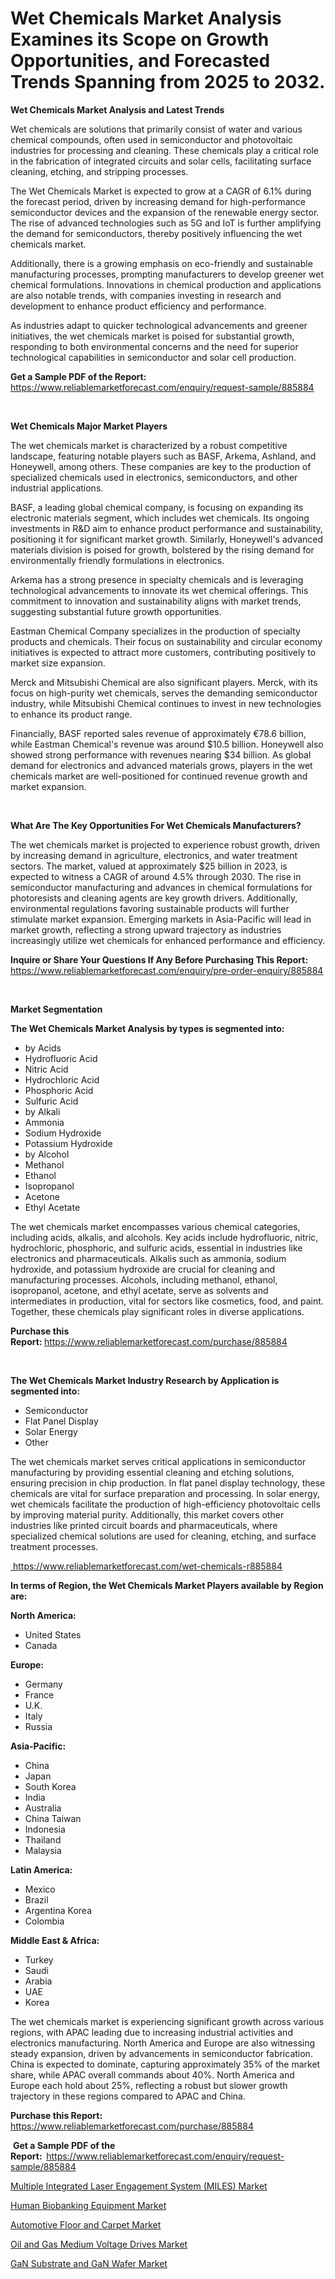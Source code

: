 <p><h1>Wet Chemicals Market Analysis Examines its Scope on Growth Opportunities, and Forecasted Trends Spanning from 2025 to 2032.</h1></p><p><strong>Wet Chemicals Market Analysis and Latest Trends</strong></p>
<p><p>Wet chemicals are solutions that primarily consist of water and various chemical compounds, often used in semiconductor and photovoltaic industries for processing and cleaning. These chemicals play a critical role in the fabrication of integrated circuits and solar cells, facilitating surface cleaning, etching, and stripping processes.</p><p>The Wet Chemicals Market is expected to grow at a CAGR of 6.1% during the forecast period, driven by increasing demand for high-performance semiconductor devices and the expansion of the renewable energy sector. The rise of advanced technologies such as 5G and IoT is further amplifying the demand for semiconductors, thereby positively influencing the wet chemicals market.</p><p>Additionally, there is a growing emphasis on eco-friendly and sustainable manufacturing processes, prompting manufacturers to develop greener wet chemical formulations. Innovations in chemical production and applications are also notable trends, with companies investing in research and development to enhance product efficiency and performance.</p><p>As industries adapt to quicker technological advancements and greener initiatives, the wet chemicals market is poised for substantial growth, responding to both environmental concerns and the need for superior technological capabilities in semiconductor and solar cell production.</p></p>
<p><strong>Get a Sample PDF of the Report:&nbsp;</strong> <a href="https://www.reliablemarketforecast.com/enquiry/request-sample/885884?utm_campaign=2196&utm_medium=2&utm_source=Github&utm_content=ia&utm_term=30012025&utm_id=wet-chemicals">https://www.reliablemarketforecast.com/enquiry/request-sample/885884</a></p>
<p>&nbsp;</p>
<p><strong>Wet Chemicals Major Market Players</strong></p>
<p><p>The wet chemicals market is characterized by a robust competitive landscape, featuring notable players such as BASF, Arkema, Ashland, and Honeywell, among others. These companies are key to the production of specialized chemicals used in electronics, semiconductors, and other industrial applications.</p><p>BASF, a leading global chemical company, is focusing on expanding its electronic materials segment, which includes wet chemicals. Its ongoing investments in R&D aim to enhance product performance and sustainability, positioning it for significant market growth. Similarly, Honeywell's advanced materials division is poised for growth, bolstered by the rising demand for environmentally friendly formulations in electronics.</p><p>Arkema has a strong presence in specialty chemicals and is leveraging technological advancements to innovate its wet chemical offerings. This commitment to innovation and sustainability aligns with market trends, suggesting substantial future growth opportunities.</p><p>Eastman Chemical Company specializes in the production of specialty products and chemicals. Their focus on sustainability and circular economy initiatives is expected to attract more customers, contributing positively to market size expansion.</p><p>Merck and Mitsubishi Chemical are also significant players. Merck, with its focus on high-purity wet chemicals, serves the demanding semiconductor industry, while Mitsubishi Chemical continues to invest in new technologies to enhance its product range.</p><p>Financially, BASF reported sales revenue of approximately €78.6 billion, while Eastman Chemical's revenue was around $10.5 billion. Honeywell also showed strong performance with revenues nearing $34 billion. As global demand for electronics and advanced materials grows, players in the wet chemicals market are well-positioned for continued revenue growth and market expansion.</p></p>
<p>&nbsp;</p>
<p><strong>What Are The Key Opportunities For Wet Chemicals Manufacturers?</strong></p>
<p><p>The wet chemicals market is projected to experience robust growth, driven by increasing demand in agriculture, electronics, and water treatment sectors. The market, valued at approximately $25 billion in 2023, is expected to witness a CAGR of around 4.5% through 2030. The rise in semiconductor manufacturing and advances in chemical formulations for photoresists and cleaning agents are key growth drivers. Additionally, environmental regulations favoring sustainable products will further stimulate market expansion. Emerging markets in Asia-Pacific will lead in market growth, reflecting a strong upward trajectory as industries increasingly utilize wet chemicals for enhanced performance and efficiency.</p></p>
<p><strong>Inquire or Share Your Questions If Any Before Purchasing This Report:</strong> <a href="https://www.reliablemarketforecast.com/enquiry/pre-order-enquiry/885884?utm_campaign=2196&utm_medium=2&utm_source=Github&utm_content=ia&utm_term=30012025&utm_id=wet-chemicals">https://www.reliablemarketforecast.com/enquiry/pre-order-enquiry/885884</a></p>
<p>&nbsp;</p>
<p><strong>Market Segmentation</strong></p>
<p><strong>The Wet Chemicals Market Analysis by types is segmented into:</strong></p>
<p><ul><li>by Acids</li><li>Hydrofluoric Acid</li><li>Nitric Acid</li><li>Hydrochloric Acid</li><li>Phosphoric Acid</li><li>Sulfuric Acid</li><li>by Alkali</li><li>Ammonia</li><li>Sodium Hydroxide</li><li>Potassium Hydroxide</li><li>by Alcohol</li><li>Methanol</li><li>Ethanol</li><li>Isopropanol</li><li>Acetone</li><li>Ethyl Acetate</li></ul></p>
<p><p>The wet chemicals market encompasses various chemical categories, including acids, alkalis, and alcohols. Key acids include hydrofluoric, nitric, hydrochloric, phosphoric, and sulfuric acids, essential in industries like electronics and pharmaceuticals. Alkalis such as ammonia, sodium hydroxide, and potassium hydroxide are crucial for cleaning and manufacturing processes. Alcohols, including methanol, ethanol, isopropanol, acetone, and ethyl acetate, serve as solvents and intermediates in production, vital for sectors like cosmetics, food, and paint. Together, these chemicals play significant roles in diverse applications.</p></p>
<p><strong>Purchase this Report:&nbsp;</strong><a href="https://www.reliablemarketforecast.com/purchase/885884?utm_campaign=2196&utm_medium=2&utm_source=Github&utm_content=ia&utm_term=30012025&utm_id=wet-chemicals">https://www.reliablemarketforecast.com/purchase/885884</a></p>
<p>&nbsp;</p>
<p><strong>The Wet Chemicals Market Industry Research by Application is segmented into:</strong></p>
<p><ul><li>Semiconductor</li><li>Flat Panel Display</li><li>Solar Energy</li><li>Other</li></ul></p>
<p><p>The wet chemicals market serves critical applications in semiconductor manufacturing by providing essential cleaning and etching solutions, ensuring precision in chip production. In flat panel display technology, these chemicals are vital for surface preparation and processing. In solar energy, wet chemicals facilitate the production of high-efficiency photovoltaic cells by improving material purity. Additionally, this market covers other industries like printed circuit boards and pharmaceuticals, where specialized chemical solutions are used for cleaning, etching, and surface treatment processes.</p></p>
<p><a href="https://www.reliablemarketforecast.com/wet-chemicals-r885884?utm_campaign=2196&utm_medium=2&utm_source=Github&utm_content=ia&utm_term=30012025&utm_id=wet-chemicals">&nbsp;https://www.reliablemarketforecast.com/wet-chemicals-r885884</a></p>
<p><strong>In terms of Region, the Wet Chemicals Market Players available by Region are:</strong></p>
<p>
    <p> <strong> North America: </strong>
        <ul>
            <li>United States</li>
            <li>Canada</li>
        </ul>
        </p> 
    <p> <strong> Europe: </strong>
        <ul>
            <li>Germany</li>
            <li>France</li>
            <li>U.K.</li>
            <li>Italy</li>
            <li>Russia</li>
        </ul>
        </p> 
    <p> <strong> Asia-Pacific: </strong>
        <ul>
            <li>China</li>
            <li>Japan</li>
            <li>South Korea</li>
            <li>India</li>
            <li>Australia</li>
            <li>China Taiwan</li>
            <li>Indonesia</li>
            <li>Thailand</li>
            <li>Malaysia</li>
        </ul>
        </p> 
    <p> <strong> Latin America: </strong>
        <ul>
            <li>Mexico</li>
            <li>Brazil</li>
            <li>Argentina Korea</li>
            <li>Colombia</li>
        </ul>
        </p> 
    <p> <strong> Middle East & Africa: </strong>
        <ul>
            <li>Turkey</li>
            <li>Saudi</li>
            <li>Arabia</li>
            <li>UAE</li>
            <li>Korea</li>
        </ul>
    </p>
    </p>
<p><p>The wet chemicals market is experiencing significant growth across various regions, with APAC leading due to increasing industrial activities and electronics manufacturing. North America and Europe are also witnessing steady expansion, driven by advancements in semiconductor fabrication. China is expected to dominate, capturing approximately 35% of the market share, while APAC overall commands about 40%. North America and Europe each hold about 25%, reflecting a robust but slower growth trajectory in these regions compared to APAC and China.</p></p>
<p><strong>Purchase this Report: </strong><a href="https://www.reliablemarketforecast.com/purchase/885884?utm_campaign=2196&utm_medium=2&utm_source=Github&utm_content=ia&utm_term=30012025&utm_id=wet-chemicals">https://www.reliablemarketforecast.com/purchase/885884</a></p>
<p>&nbsp;<strong>Get a Sample PDF of the Report:&nbsp;&nbsp;</strong><a href="https://www.reliablemarketforecast.com/enquiry/request-sample/885884?utm_campaign=2196&utm_medium=2&utm_source=Github&utm_content=ia&utm_term=30012025&utm_id=wet-chemicals">https://www.reliablemarketforecast.com/enquiry/request-sample/885884</a></p>
<p><strong></strong></p>
<p><p><a href="https://www.linkedin.com/pulse/multiple-integrated-laser-engagement-system-miles-market-r6jee?utm_campaign=2196&utm_medium=2&utm_source=Github&utm_content=ia&utm_term=30012025&utm_id=wet-chemicals">Multiple Integrated Laser Engagement System (MILES) Market</a></p><p><a href="https://www.linkedin.com/pulse/in-depth-evaluation-human-biobanking-equipment-market-amacro-5vqac?utm_campaign=2196&utm_medium=2&utm_source=Github&utm_content=ia&utm_term=30012025&utm_id=wet-chemicals">Human Biobanking Equipment Market</a></p><p><a href="https://www.linkedin.com/pulse/automotive-floor-carpet-market-outlook-2025-2032-trends-crsbe?utm_campaign=2196&utm_medium=2&utm_source=Github&utm_content=ia&utm_term=30012025&utm_id=wet-chemicals">Automotive Floor and Carpet Market</a></p><p><a href="https://www.linkedin.com/pulse/oil-gas-medium-voltage-drives-market-trends-detailed-study-ihyue?utm_campaign=2196&utm_medium=2&utm_source=Github&utm_content=ia&utm_term=30012025&utm_id=wet-chemicals">Oil and Gas Medium Voltage Drives Market</a></p><p><a href="https://www.linkedin.com/pulse/gan-substrate-wafer-market-size-grow-143-cagr-from-2025-2wf6c?utm_campaign=2196&utm_medium=2&utm_source=Github&utm_content=ia&utm_term=30012025&utm_id=wet-chemicals">GaN Substrate and GaN Wafer Market</a></p></p>